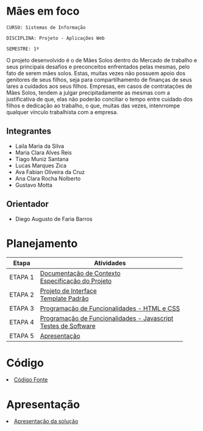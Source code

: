 # Mães em foco

`CURSO: Sistemas de Informação`

`DISCIPLINA: Projeto - Aplicações Web`

`SEMESTRE: 1º`

O projeto desenvolvido é o de Mães Solos dentro do Mercado de trabalho e seus principais desafios e preconceitos enfrentados pelas mesmas, pelo fato de serem mães solos. Estas, muitas vezes não possuem apoio dos genitores de seus filhos, seja para compartilhamento de finanças de seus lares a cuidados aos seus filhos.
 Empresas, em casos de contratações de Mães Solos, tendem a julgar precipitadamente as mesmas com a justificativa de que, elas não poderão conciliar o tempo entre cuidado dos filhos e dedicação ao trabalho, o que, muitas das vezes, intenrrompe qualquer vínculo trabalhista com a empresa. 

## Integrantes

* Laila Maria da Silva 
* Maria Clara Alves Reis
* Tiago Muniz Santana
* Lucas Marques Zica
* Ava Fabian Oliveira da Cruz
* Ana Clara Rocha Nolberto
* Gustavo Motta


## Orientador

* Diego Augusto de Faria Barros

# Planejamento

| Etapa         | Atividades |
|  :----:   | ----------- |
| ETAPA 1         |[Documentação de Contexto](docs/context.md) <br> [Especificação do Projeto](docs/especification.md) |
| ETAPA 2         |[Projeto de Interface](docs/interface.md) <br> [Template Padrão](docs/template.md) |
| ETAPA 3         |[Programação de Funcionalidades - HTML e CSS](docs/development.md) |
| ETAPA 4        |[Programação de Funcionalidades - Javascript](docs/development.md) <br> [Testes de Software ](docs/tests.md) |
| ETAPA 5         | [Apresentação](presentation/README.md) |

# Código

<li><a href="src/README.md"> Código Fonte</a></li>

# Apresentação

<li><a href="presentation/README.md"> Apresentação da solução</a></li>
